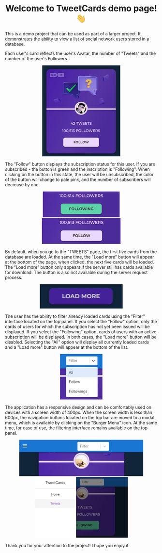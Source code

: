 

<h1 align="center"> Welcome to TweetCards demo page! <img src="https://github.com/torn80beta/tweet-cards/raw/main/src/images/Hi.gif" height="32"/></h1>

 <p>This is a demo project that can be used as part of a larger project. It demonstrates the ability to view a list of social network users stored in a database.</p>
 <p>Each user's card reflects the user's Avatar, the number of "Tweets" and the number of the user's Followers.</p>
 <div align="center"><img src="https://github.com/torn80beta/tweet-cards/raw/main/src/images/card.jpg" height="300" /></div>
 <p>The "Follow" button displays the subscription status for this user. If you are subscribed - the button is green and the inscription is "Following". When clicking on the button in this state, the user will be unsubscribed, the color of the button will change to pale pink, and the number of subscribers will decrease by one.</p>
 <div align="center" ><img src="https://github.com/torn80beta/tweet-cards/raw/main/src/images/follow.jpg" height="85" /><span> </span><img src="https://github.com/torn80beta/tweet-cards/raw/main/src/images/follow_2.jpg" height="85" /></div>
 
 <p>By default, when you go to the "TWEETS" page, the first five cards from the database are loaded. At the same time, the "Load more" button will appear at the bottom of the page, when clicked, the next five cards will be loaded. The "Load more" button only appears if the server still has cards available for download. The button is also not available during the server request process.</p>
 
 <div align="center"><img src="https://github.com/torn80beta/tweet-cards/raw/main/src/images/load_more.jpg" height="80" /></div>
 
 <p>The user has the ability to filter already loaded cards using the "Filter" interface located on the top panel. If you select the "Follow" option, only the cards of users for which the subscription has not yet been issued will be displayed. If you select the "Following" option, cards of users with an active subscription will be displayed. In both cases, the "Load more" button will be disabled. Selecting the "All" option will display all currently loaded cards and a "Load more" button will appear at the bottom of the list.</p>
 
 <div align="center"><img src="https://github.com/torn80beta/tweet-cards/raw/main/src/images/filter.jpg" height="150" /></div>
 
 <p>The application has a responsive design and can be comfortably used on devices with a screen width of 400px.
When the screen width is less than 600px, the navigation buttons located on the top bar are moved to a modal menu, which is available by clicking on the "Burger Menu" icon. At the same time, for ease of use, the filtering interface remains available on the top panel.</p>

 <div align="center"><img src="https://github.com/torn80beta/tweet-cards/raw/main/src/images/burger.jpg" height="120" /></div>
 <div align="center"><img src="https://github.com/torn80beta/tweet-cards/raw/main/src/images/modal.jpg" height="200" /></div>

<p>Thank you for your attention to the project! I hope you enjoy it.</p>

 

 

